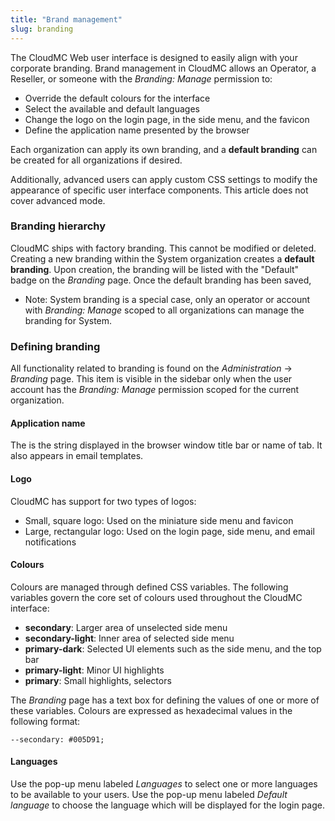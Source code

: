 ```yaml
---
title: "Brand management"
slug: branding
---
```



The CloudMC Web user interface is designed to easily align with your corporate branding.  Brand management in CloudMC allows an Operator, a Reseller, or someone with the *Branding: Manage* permission to:
   - Override the default colours for the interface
   - Select the available and default languages
   - Change the logo on the login page, in the side menu, and the favicon
   - Define the application name presented by the browser

Each organization can apply its own branding, and a **default branding** can be created for all organizations if desired.

Additionally, advanced users can apply custom CSS settings to modify the appearance of specific user interface components.  This article does not cover advanced mode.

### Branding hierarchy

CloudMC ships with factory branding.  This cannot be modified or deleted.  Creating a new branding within the System organization creates a **default branding**.  Upon creation, the branding will be listed with the "Default" badge on the *Branding* page.  Once the default branding has been saved,

   - Note: System branding is a special case, only an operator or account with *Branding: Manage* scoped to all organizations can manage the branding for System.

### Defining branding

All functionality related to branding is found on the *Administration* -> *Branding* page.  This item is visible in the sidebar only when the user account has the *Branding: Manage* permission scoped for the current organization.

#### Application name

The is the string displayed in the browser window title bar or name of tab.  It also appears in email templates.

#### Logo

CloudMC has support for two types of logos:
   - Small, square logo: Used on the miniature side menu and favicon
   - Large, rectangular logo: Used on the login page, side menu, and email notifications

#### Colours <a name="colours"></a>

Colours are managed through defined CSS variables.  The following variables govern the core set of colours used throughout the CloudMC interface:

   - **secondary**: Larger area of unselected side menu
   - **secondary-light**: Inner area of selected side menu
   - **primary-dark**: Selected UI elements such as the side menu, and the top bar
   - **primary-light**: Minor UI highlights
   - **primary**: Small highlights, selectors

The *Branding* page has a text box for defining the values of one or more of these variables.  Colours are expressed as hexadecimal values in the following format:

```
--secondary: #005D91;
```

#### Languages

Use the pop-up menu labeled *Languages* to select one or more languages to be available to your users.  Use the pop-up menu labeled *Default language* to choose the language which will be displayed for the login page.
